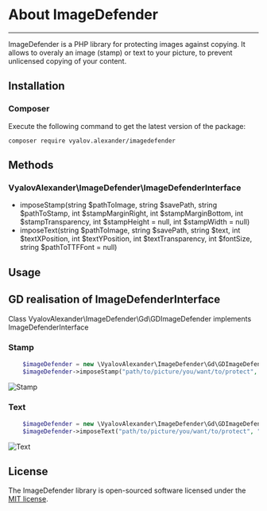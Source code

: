 
# About ImageDefender

---

ImageDefender is a PHP library for protecting images against copying.
It allows to overaly an image (stamp) or text to your picture, to prevent unlicensed copying of your content.

## Installation

### Composer

Execute the following command to get the latest version of the package:

```terminal
composer require vyalov.alexander/imagedefender
```
## Methods

### VyalovAlexander\ImageDefender\ImageDefenderInterface

- imposeStamp(string $pathToImage, string $savePath, string $pathToStamp, int $stampMarginRight, int $stampMarginBottom, int $stampTransparency, int $stampHeight = null, int $stampWidth = null)
- imposeText(string $pathToImage, string $savePath, string $text, int $textXPosition, int $textYPosition, int $textTransparency, int $fontSize, string $pathToTTFFont = null)

## Usage

## GD realisation of ImageDefenderInterface

Class VyalovAlexander\ImageDefender\Gd\GDImageDefender implements ImageDefenderInterface

### Stamp
```php
    $imageDefender = new \VyalovAlexander\ImageDefender\Gd\GDImageDefender();
    $imageDefender->imposeStamp("path/to/picture/you/want/to/protect", "/save/path/of/resulting/picture", "/path/to/stamp/image", 20, 20 ,50);
```  
![Stamp](https://preview.ibb.co/gfYMLe/stamp.png)
    
### Text
```php
    $imageDefender = new \VyalovAlexander\ImageDefender\Gd\GDImageDefender();
    $imageDefender->imposeText("path/to/picture/you/want/to/protect", "/save/path/of/resulting/picture", "Copyright © VyalovAlexander/ImageDefender", 280, 820,  10, 20);;
```      

![Text](https://preview.ibb.co/d5ENRK/text.png)
    


## License

The ImageDefender library is open-sourced software licensed under the [MIT license](http://opensource.org/licenses/MIT).